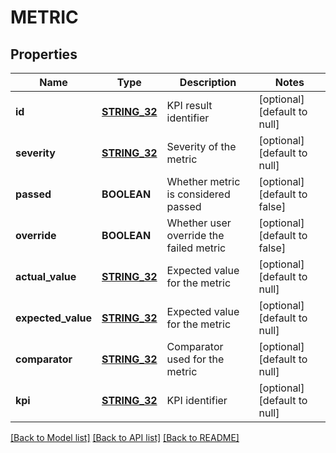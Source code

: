 # METRIC

## Properties
Name | Type | Description | Notes
------------ | ------------- | ------------- | -------------
**id** | [**STRING_32**](STRING_32.md) | KPI result identifier | [optional] [default to null]
**severity** | [**STRING_32**](STRING_32.md) | Severity of the metric | [optional] [default to null]
**passed** | **BOOLEAN** | Whether metric is considered passed | [optional] [default to false]
**override** | **BOOLEAN** | Whether user override the failed metric | [optional] [default to false]
**actual_value** | [**STRING_32**](STRING_32.md) | Expected value for the metric | [optional] [default to null]
**expected_value** | [**STRING_32**](STRING_32.md) | Expected value for the metric | [optional] [default to null]
**comparator** | [**STRING_32**](STRING_32.md) | Comparator used for the metric | [optional] [default to null]
**kpi** | [**STRING_32**](STRING_32.md) | KPI identifier | [optional] [default to null]

[[Back to Model list]](../README.md#documentation-for-models) [[Back to API list]](../README.md#documentation-for-api-endpoints) [[Back to README]](../README.md)


